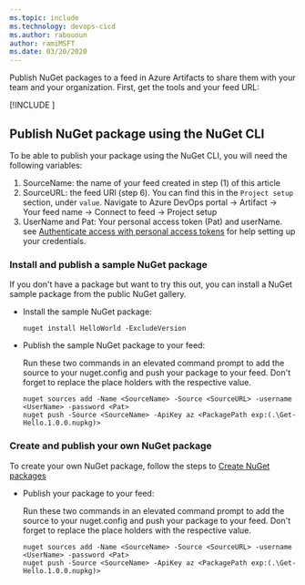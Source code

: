 ```yaml
---
ms.topic: include
ms.technology: devops-cicd
ms.author: rabououn
author: ramiMSFT
ms.date: 03/20/2020
---
```


Publish NuGet packages to a feed in Azure Artifacts to share them with your team and your organization.
First, get the tools and your feed URL:

[!INCLUDE [](nuget-publish-endpoint.md)]

## Publish NuGet package using the NuGet CLI

To be able to publish your package using the NuGet CLI, you will need the following variables:

1. SourceName: the name of your feed created in step (1) of this article
1. SourceURL: the feed URl (step 6). You can find this in the `Project setup` section, under `value`. Navigate to Azure DevOps portal -> Artifact -> Your feed name -> Connect to feed -> Project setup
1. UserName and Pat: Your personal access token (Pat) and userName. see [Authenticate access with personal access tokens](..\..\..\organizations\accounts\use-personal-access-tokens-to-authenticate.md) for help setting up your credentials.

### Install and publish a sample NuGet package  

If you don't have a package but want to try this out, you can install a NuGet sample package from the public NuGet gallery.

* Install the sample NuGet package:

  ```Command
  nuget install HelloWorld -ExcludeVersion
  ```

* Publish the sample NuGet package to your feed:

   Run these two commands in an elevated command prompt to add the source to your nuget.config and push your package to your feed. Don't forget to replace the place holders with the respective value.

  ```Command
  nuget sources add -Name <SourceName> -Source <SourceURL> -username <UserName> -password <Pat>
  nuget push -Source <SourceName> -ApiKey az <PackagePath exp:(.\Get-Hello.1.0.0.nupkg)>
  ```

### Create and publish your own NuGet package

To create your own NuGet package, follow the steps to [Create NuGet packages](https://docs.microsoft.com/nuget/create-packages/creating-a-package)

* Publish your package to your feed:

  Run these two commands in an elevated command prompt to add the source to your nuget.config and push your package to your feed. Don't forget to replace the place holders with the respective value.

  ```Command
  nuget sources add -Name <SourceName> -Source <SourceURL> -username <UserName> -password <Pat>
  nuget push -Source <SourceName> -ApiKey az <PackagePath exp:(.\Get-Hello.1.0.0.nupkg)>
